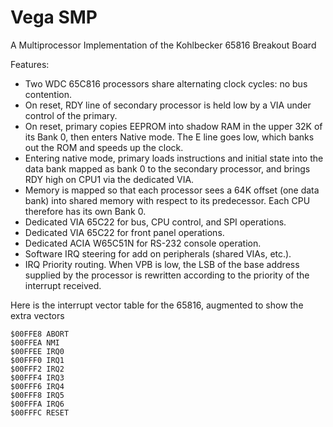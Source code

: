 # Vega SMP
A Multiprocessor Implementation of the Kohlbecker 65816 Breakout Board

Features:
* Two WDC 65C816 processors share alternating clock cycles: no bus contention.
* On reset, RDY line of secondary processor is held low by a VIA under control of the primary.
* On reset, primary copies EEPROM into shadow RAM in the upper 32K of its Bank 0, then enters Native mode. The E line goes low, which banks out the ROM and speeds up the clock.
* Entering native mode, primary loads instructions and initial state into the data bank mapped as bank 0 to the secondary processor, and brings RDY high on CPU1 via the dedicated VIA.
* Memory is mapped so that each processor sees a 64K offset (one data bank) into shared memory with respect to its predecessor. Each CPU therefore has its own Bank 0.
* Dedicated VIA 65C22 for bus, CPU control, and SPI operations.
* Dedicated VIA 65C22 for front panel operations.
* Dedicated ACIA W65C51N for RS-232 console operation.
* Software IRQ steering for add on peripherals (shared VIAs, etc.).
* IRQ Priority routing. When VPB is low, the LSB of the base address supplied by the processor is rewritten according to the priority of the interrupt received.

Here is the interrupt vector table for the 65816, augmented to show the
extra vectors
```
$00FFE8 ABORT 
$00FFEA NMI 
$00FFEE IRQ0 
$00FFF0 IRQ1 
$00FFF2 IRQ2 
$00FFF4 IRQ3 
$00FFF6 IRQ4 
$00FFF8 IRQ5 
$00FFFA IRQ6 
$00FFFC RESET 
```
